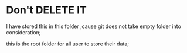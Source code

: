 <h1>Don't DELETE IT</h1>



I have stored this in this folder ,cause git does not take empty folder into consideration;

this is the root folder for all user to store their data;


 